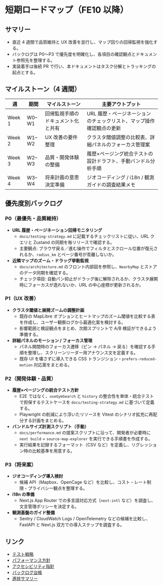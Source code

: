 # 短期ロードマップ（FE10 以降）

## サマリー

- 直近 4 週間で品質維持と UX 改善を並行し、マップ回りの回帰監視を強化する。
- バックログは P0〜P3 で優先度を明確化し、各項目の確認観点とドキュメント参照先を整理する。
- 実装着手は後続 PR で行い、本ドキュメントはタスク分解とトラッキングの起点とする。

## マイルストーン（4 週間）

| 週 | 期間 | マイルストーン | 主要アウトプット |
| --- | --- | --- | --- |
| Week 1 | W0–W1 | 回帰監視手順のドキュメント化と共有 | URL 履歴・ページネーションのチェックリスト、マップ操作確認観点の更新 |
| Week 2 | W1–W2 | UX 改善の要件整理 | クラスタ閾値調整の比較表、詳細パネルのフォーカス管理案 |
| Week 3 | W2–W3 | 品質・開発体験の整備 | 履歴×ページング統合テストの設計ドラフト、手動バンドル分析手順 |
| Week 4 | W3–W4 | 将来計画の意思決定準備 | ジオコーディング / i18n / 観測ガイドの調査結果メモ |

## 優先度別バックログ

### P0（最優先・品質維持）

- **URL 履歴・ページネーション回帰モニタリング**
  - `docs/testing-strategy.md` に記載するチェックリストに従い、URL クエリと Zustand の同期を毎リリースで確認する。
  - 主要観点: ブラウザ戻る／進む操作でフィルタとスクロール位置が復元されるか、`radius_km` とページ番号が乖離しないか。
- **近隣マップのズーム・ドラッグ挙動監視**
  - `docs/architecture.md` のフロント内部図を参照し、`NearbyMap` とストアのデータ同期を確認する。
  - チェック項目: 自動パン抑止がドラッグ後に解除されるか、クラスタ展開時にフォーカスが逸れないか、URL の中心座標が更新されるか。

### P1（UX 改善）

- **クラスタ閾値と展開ズームの調整計画**
  - 既存の MapLibre オプションとヒートマップのズーム閾値を比較する表を作成し、ユーザー観察ログから最適化案を検討する。
  - 影響範囲と検証観点をまとめ、次期スプリントで A/B 検証ができるよう準備する。
- **詳細パネルのモーション / フォーカス管理**
  - パネル開閉時のフォーカス遷移（ピン → パネル → 戻る）を確認する手順を整理し、スクリーンリーダー用アナウンス文を定義する。
  - 既存 UI を壊さずに導入できる CSS トランジション・`prefers-reduced-motion` 対応案をまとめる。

### P2（開発体験・品質）

- **履歴×ページングの統合テスト方針**
  - E2E ではなく、`useGymSearch` と `history` の整合性を単体・統合テストで担保するテストケースを `docs/testing-strategy.md` に基づいて定義する。
  - Playwright の削減により浮いたリソースを Vitest のシナリオ拡充に再配分する計画をまとめる。
- **バンドルサイズ計測スクリプト（手動）**
  - `docs/performance.md` の提案スクリプトに沿って、開発者が必要時に `next build` + `source-map-explorer` を実行できる手順書を作成する。
  - 実行結果を記録するフォーマット（CSV など）を定義し、リグレッション時の比較基準を用意する。

### P3（将来案）

- **ジオコーディング導入検討**
  - 候補 API（Mapbox、OpenCage など）を比較し、コスト・レート制限・プライバシー観点を整理する。
- **i18n の準備**
  - Next.js App Router での多言語対応方式（`next-intl` など）を調査し、文言管理ポリシーを決定する。
- **観測基盤のガイド整備**
  - Sentry / CloudWatch Logs / OpenTelemetry などの候補を比較し、FastAPI と Next.js 双方での導入ステップを調査する。

## リンク

- [テスト戦略](./testing-strategy.md)
- [パフォーマンス方針](./performance.md)
- [アクセシビリティ指針](./accessibility.md)
- [バックログ台帳](./backlog.md)
- [進捗サマリー](./fe10-progress.md)
